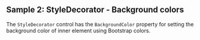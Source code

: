 ## Sample 2: StyleDecorator - Background colors

The `StyleDecorator` control has the `BackgroundColor` property for setting the background color of inner element using Bootstrap colors.